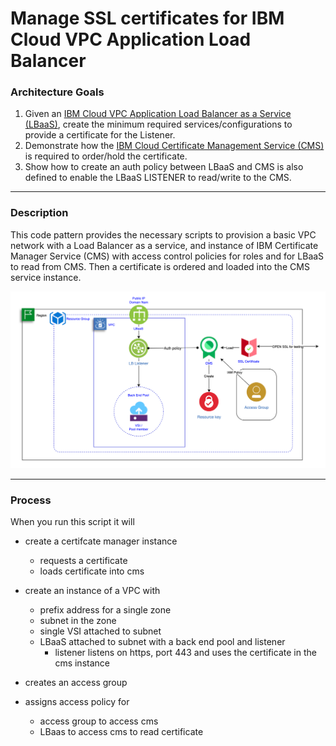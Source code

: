 # Manage SSL certificates for IBM Cloud VPC Application Load Balancer

### Architecture Goals

1. Given an [IBM Cloud VPC Application Load Balancer as a Service (LBaaS)](https://cloud.ibm.com/docs/vpc?topic=vpc-load-balancers), create the minimum required services/configurations to provide a certificate for the Listener.
2. Demonstrate how the [IBM Cloud Certificate Management Service (CMS)](https://cloud.ibm.com/docs/certificate-manager) is required to order/hold the certificate. 
3. Show how to create an auth policy between LBaaS and CMS is also defined to enable the LBaaS LISTENER to read/write to the CMS.

---
### Description

This code pattern provides the necessary scripts to provision a basic VPC network with a Load Balancer as a service, and instance of IBM Certificate Manager Service (CMS) with access control policies for roles and for LBaaS to read from CMS. Then a certificate is ordered and loaded into the CMS service instance.

<kbd>![Serviced-scenario](./imgs/arch.png)</kbd>

---
### Process

When you run this script it will

- create a certifcate manager instance
  - requests a certificate
  - loads certificate into cms
  
- create an instance of a VPC with
  - prefix address for a single zone
  - subnet in the zone
  - single VSI attached to subnet
  - LBaaS attached to subnet with a back end pool and listener
    - listener listens on https, port 443 and uses the certificate in the cms instance
    
- creates an access group 

- assigns access policy for
  - access group to access cms
  - LBaas to access cms to read certificate
